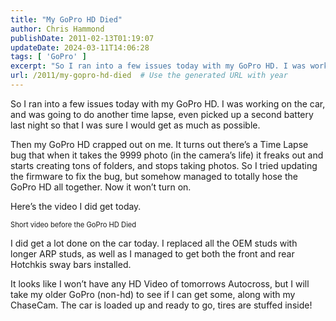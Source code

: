 ```yaml
---
title: "My GoPro HD Died"
author: Chris Hammond
publishDate: 2011-02-13T01:19:07
updateDate: 2024-03-11T14:06:28
tags: [ 'GoPro' ]
excerpt: "So I ran into a few issues today with my GoPro HD. I was working on the car, and was going to do another time lapse, even picked up a second battery last night so that I was sure I would get as much as possible."
url: /2011/my-gopro-hd-died  # Use the generated URL with year
---
```

<p>So I ran into a few issues today with my GoPro HD. I was working on the car, and was going to do another time lapse, even picked up a second battery last night so that I was sure I would get as much as possible.</p>  <p>Then my GoPro HD crapped out on me. It turns out there’s a Time Lapse bug that when it takes the 9999 photo (in the camera’s life) it freaks out and starts creating tons of folders, and stops taking photos. So I tried updating the firmware to fix the bug, but somehow managed to totally hose the GoPro HD all together. Now it won’t turn on.</p>  <p>Here’s the video I did get today.</p>  <div style="padding-bottom: 0px; margin: 0px; padding-left: 0px; padding-right: 0px; display: inline; float: none; padding-top: 0px" id="scid:5737277B-5D6D-4f48-ABFC-DD9C333F4C5D:f3ace3e1-37c3-456e-86ae-6f13a7143cbf" class="wlWriterEditableSmartContent"><div id="2e9399bb-6f31-41c9-b45c-d2b196997456" style="margin: 0px; padding: 0px; display: inline;"><div><a href="https://www.youtube.com/watch?v=b1R0bxm03rA&amp;feature=youtube_gdata_player" target="_new"><img src="https://www.project350z.com/Portals/4/PublishThumbnails/Windows-Live-Writer/87fd497cae94_13048/videof60072728bed.jpg" style="border-style: none" galleryimg="no" onload="var downlevelDiv = document.getElementById('2e9399bb-6f31-41c9-b45c-d2b196997456'); downlevelDiv.innerHTML = &quot;&lt;div&gt;&lt;object width=\&quot;448\&quot; height=\&quot;252\&quot;&gt;&lt;param name=\&quot;movie\&quot; value=\&quot;https://www.youtube.com/v/b1R0bxm03rA?hl=en&amp;hd=1\&quot;&gt;&lt;\/param&gt;&lt;embed src=\&quot;https://www.youtube.com/v/b1R0bxm03rA?hl=en&amp;hd=1\&quot; type=\&quot;application/x-shockwave-flash\&quot; width=\&quot;448\&quot; height=\&quot;252\&quot;&gt;&lt;\/embed&gt;&lt;\/object&gt;&lt;\/div&gt;&quot;;" alt=""></a></div></div><div style="width:448px;clear:both;font-size:.8em">Short video before the GoPro HD Died</div></div>    <p>I did get a lot done on the car today. I replaced all the OEM studs with longer ARP studs, as well as I managed to get both the front and rear Hotchkis sway bars installed.</p>  <p>It looks like I won’t have any HD Video of tomorrows Autocross, but I will take my older GoPro (non-hd) to see if I can get some, along with my ChaseCam. The car is loaded up and ready to go, tires are stuffed inside!</p>
